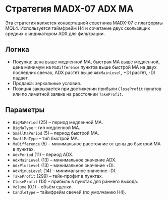 # Стратегия MADX-07 ADX MA

Эта стратегия является конвертацией советника MADX-07 с платформы MQL4. Используется таймфрейм H4 и сочетание двух скользящих средних с индикатором ADX для фильтрации.

## Логика

- Покупка: цена выше медленной MA, быстрая MA выше медленной, цена минимум на `MaDifference` пунктов выше быстрой MA на двух последних свечах, ADX растёт выше `AdxMainLevel`, +DI растёт, -DI падает.
- Продажа: зеркальные условия.
- Позиция закрывается при достижении прибыли `CloseProfit` пунктов или по лимитной заявке на расстоянии `TakeProfit`.

## Параметры

- `BigMaPeriod` (25) – период медленной MA.
- `BigMaType` – тип медленной MA.
- `SmallMaPeriod` (5) – период быстрой MA.
- `SmallMaType` – тип быстрой MA.
- `MaDifference` (5) – минимальное расстояние от цены до быстрой MA в пунктах.
- `AdxPeriod` (11) – период ADX.
- `AdxMainLevel` (13) – минимальное значение ADX.
- `AdxPlusLevel` (13) – минимальное значение +DI.
- `AdxMinusLevel` (14) – минимальное значение -DI.
- `TakeProfit` (299) – тейк-профит в пунктах.
- `CloseProfit` (13) – прибыль в пунктах для раннего выхода.
- `Volume` (0.1) – объём сделки.
- `CandleType` – таймфрейм свечей (по умолчанию H4).
